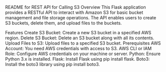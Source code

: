 README for REST API for Calling S3
Overview
This Flask application provides a RESTful API to interact with Amazon S3 for basic bucket management and file storage operations. The API enables users to create S3 buckets, delete them, and upload files to the buckets.

Features
Create S3 Bucket: Create a new S3 bucket in a specified AWS region.
Delete S3 Bucket: Delete an S3 bucket along with all its contents.
Upload Files to S3: Upload files to a specified S3 bucket.
Prerequisites
AWS Account: You need AWS credentials with access to S3.
AWS CLI or IAM Role: Configure AWS credentials on your machine or server.
Python: Ensure Python 3.x is installed.
Flask: Install Flask using pip install flask.
Boto3: Install the boto3 library using pip install boto3.
